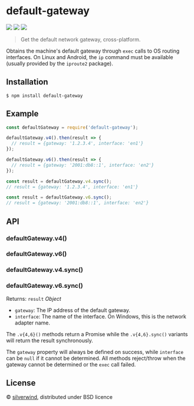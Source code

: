 # default-gateway
[![](https://img.shields.io/npm/v/default-gateway.svg?style=flat)](https://www.npmjs.org/package/default-gateway) [![](https://img.shields.io/npm/dm/default-gateway.svg)](https://www.npmjs.org/package/default-gateway) [![](https://api.travis-ci.org/silverwind/default-gateway.svg?style=flat)](https://travis-ci.org/silverwind/default-gateway)

> Get the default network gateway, cross-platform.

Obtains the machine's default gateway through `exec` calls to OS routing interfaces. On Linux and Android, the `ip` command must be available (usually provided by the `iproute2` package).

## Installation

```
$ npm install default-gateway
```

## Example

```js
const defaultGateway = require('default-gateway');

defaultGateway.v4().then(result => {
  // result = {gateway: '1.2.3.4', interface: 'en1'}
});

defaultGateway.v6().then(result => {
  // result = {gateway: '2001:db8::1', interface: 'en2'}
});

const result = defaultGateway.v4.sync();
// result = {gateway: '1.2.3.4', interface: 'en1'}

const result = defaultGateway.v6.sync();
// result = {gateway: '2001:db8::1', interface: 'en2'}
```

## API
### defaultGateway.v4()
### defaultGateway.v6()
### defaultGateway.v4.sync()
### defaultGateway.v6.sync()

Returns: `result` *Object*
  - `gateway`: The IP address of the default gateway.
  - `interface`: The name of the interface. On Windows, this is the network adapter name.

The `.v{4,6}()` methods return a Promise while the `.v{4,6}.sync()` variants will return the result synchronously.

The `gateway` property will always be defined on success, while `interface` can be `null` if it cannot be determined. All methods reject/throw when the gateway cannot be determined or the `exec` call failed.

## License

© [silverwind](https://github.com/silverwind), distributed under BSD licence
